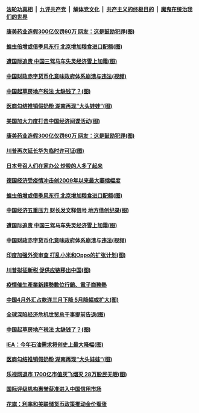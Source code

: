 

####  [法轮功真相](../../../../basic/blob/master/README.md?t=05161631) &nbsp;|&nbsp; [九评共产党](../../../../9ping.md/blob/master/README.md?t=05161631) &nbsp;|&nbsp; [解体党文化](../../../../jtdwh.md/blob/master/README.md?t=05161631)  &nbsp;|&nbsp; [共产主义的终极目的](../../../../gczydzjmd.md/blob/master/README.md?t=05161631) &nbsp;|&nbsp; [魔鬼在统治我们的世界](../../../../mgztzwmdsj.md/blob/master/README.md?t=05161631) 

#### [康美药业造假300亿仅罚60万 网友：这是鼓励犯罪(图)](../pages/p5/933413.md?t=05161631) 

#### [蝗虫倍增或借季风东行 北京增加粮食进口配额(图)](../pages/p5/933383.md?t=05161631) 

#### [遭国际追责 中国三驾马车失灵经济雪上加霜(图)](../pages/p5/933366.md?t=05161631) 

#### [中国财政赤字货币化意味政府体系崩溃与违法(视频)](../pages/p5/933280.md?t=05161631) 

#### [中国起草房地产税法 太缺钱了？(图)](../pages/p5/933304.md?t=05161631) 

#### [医商勾结推销假奶粉 湖南再现“大头娃娃”(图)](../pages/p5/933299.md?t=05161631) 

#### [美国加大力度打击中国经济间谍活动(图)](../pages/p5/933421.md?t=05161631) 

#### [康美药业造假300亿仅罚60万 网友：这是鼓励犯罪(图)](../pages/p5/933413.md?t=05161631) 

#### [川普再次延长华为临时许可证(图)](../pages/p5/933412.md?t=05161631) 

#### [日本号召人们在家办公 炒股的人多了起来](../pages/p5/933392.md?t=05161631) 

#### [德国经济受疫情冲击创2009年以来最大萎缩幅度](../pages/p5/933391.md?t=05161631) 

#### [蝗虫倍增或借季风东行 北京增加粮食进口配额(图)](../pages/p5/933383.md?t=05161631) 

#### [中国经济五重压力 财长发文释信号 地方债创纪录(图)](../pages/p5/933381.md?t=05161631) 

#### [遭国际追责 中国三驾马车失灵经济雪上加霜(图)](../pages/p5/933366.md?t=05161631) 

#### [中国财政赤字货币化意味政府体系崩溃与违法(视频)](../pages/p5/933280.md?t=05161631) 

#### [印度加强外资审查 打乱小米和Oppo的扩张计划(图)](../pages/p5/933343.md?t=05161631) 

#### [川普拟征新税 促供应链移出中国(图)](../pages/p5/933342.md?t=05161631) 

#### [疫情催生產業新趨勢數位行銷、電子商務熱](../pages/p5/933323.md?t=05161631) 

#### [中国4月外汇占款连三月下降 5月降幅或扩大(图)](../pages/p5/933311.md?t=05161631) 

#### [全球深陷经济危机世贸总干事提前告退(图)](../pages/p5/933309.md?t=05161631) 

#### [中国起草房地产税法 太缺钱了？(图)](../pages/p5/933304.md?t=05161631) 

#### [IEA：今年石油需求将创史上最大降幅(图)](../pages/p5/933302.md?t=05161631) 

#### [医商勾结推销假奶粉 湖南再现“大头娃娃”(图)](../pages/p5/933299.md?t=05161631) 

#### [乐视网退市 1700亿市值灰飞烟灭 28万股民无眠(图)](../pages/p5/933267.md?t=05161631) 

#### [国际评级机构惠誉获准进入中国信用市场](../pages/p5/933263.md?t=05161631) 

#### [花旗：利率和美联储货币政策推动金价看涨](../pages/p5/933258.md?t=05161631) 

